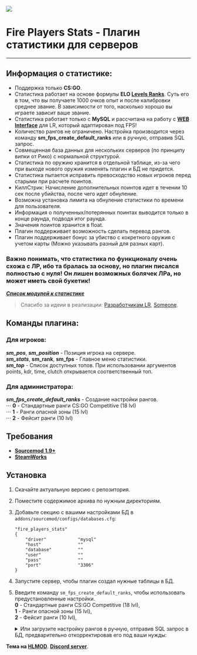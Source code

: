 ![](https://assets.gitlab-static.net/uploads/-/system/project/avatar/13095639/FPS_Icon.png)
# Fire Players Stats - Плагин статистики для серверов

----

## Информация о статистике:

 - Поддержка только **CS:GO**.
 - Статистика работает на основе формулы **ELO [Levels Ranks](https://github.com/levelsranks/levels-ranks-core)**. Суть его в том, что вы получаете 1000 очков опыт и после калибровки среднее звание. В зависимости от того, насколько хорошо вы играете зависит ваше звание.
 - Статистика работает только с **MySQL** и рассчитана на работу с **[WEB Interface](https://hlmod.ru/resources/levels-ranks-actual-adaptive-web.1291/)** для LR, который адаптирован под FPS!
 - Количество рангов не ограничено. Настройка производится через команду **sm_fps_create_default_ranks** или в ручную, отправив SQL запрос.
 - Совмещенная база данных для нескольких серверов (по принципу випки от Рико) с нормальной структурой.
 - Статистика по оружию хранится в отдельной таблице, из-за чего при выходе нового оружия изменять плагин и БД не придется.
 - Статистика пытается исправить превосходство новых игроков перед старыми при расчете поинтов.
 - КиллСтрик: Начисление дополнительных поинтов идет в течении 10 сек после убийства, после чего идет обнуление.
 - Возможна установка лимита на обнуление статистики по времени для пользователя.
 - Информация о полученных/потерянных поинтах выводится только в конце раунда, подводя итог раунда.
 - Значения поинтов хранится в float.
 - Плагин поддерживает возможность сделать перевод рангов.
 - Плагин поддерживает бонус за убиство с кокретного оружия с учетом карты (Можно указывать разный для разных карт).

### Важно понимать, что статистика по функционалу очень схожа с ЛР, ибо та бралась за основу, но плагин писался полностью с нуля! Он лишен возможных болячек ЛРа, но может иметь свой букетик!

<!-- <details><summary>Меню плагина</summary> </details> -->

 [**_Список модулей к статистике_**](https://gitlab.com/OkyHp/fire-players-stats/tree/master/FPS_Modules)

 > Спасибо за идеии в реализации: [Разработчикам LR](https://github.com/orgs/levelsranks/people), [Someone](https://hlmod.ru/members/someone.73313/).

## Команды плагина:

### Для игроков:

**_sm_pos_**, **_sm_position_** - Позиция игрока на сервере. \
**_sm_stats_**, **sm_rank**, **sm_fps** - Главное меню статистики. \
**_sm_top_** - Список доступных топов. При использовании аргументов points, kdr, time, clutch открывается соответственный топ.​

### Для администратора:

**_sm_fps_create_default_ranks_** - Создание настройки рангов.\
	⋅⋅⋅ **0** - Стандартные ранги CS:GO Competitive (18 lvl)\
 	⋅⋅⋅ **1** - Ранги опасной зоны (15 lvl)\
 	⋅⋅⋅ **2** - Фейсит ранги (10 lvl)

## Требования

  - [**Sourcemod 1.9+**](https://www.sourcemod.net/downloads.php?branch=stable)
  - [**SteamWorks**](http://users.alliedmods.net/~kyles/builds/SteamWorks/)

## Установка

 1. Скачайте актуальную версию с репозитория.
 2. Поместите содержимое архива по нужным директориям.
 4. Добавьте секцию с вашими настройками БД в `addons/sourcemod/configs/databases.cfg`:
	```
	"fire_players_stats"
	{
		"driver"			"mysql"
		"host"				""
		"database"			""
		"user"				""
		"pass"				""
		"port"				"3306"
	}
	```
 5. Запустите сервер, чтобы плагин создал нужные таблицы в БД.
 6. Введите команду `sm_fps_create_default_ranks`, чтобы использовать предустановленные настройки.\
 		**0** - Стандартные ранги CS:GO Competitive (18 lvl),\
 		**1** - Ранги опасной зоны (15 lvl),\
 		**2** - Фейсит ранги (10 lvl),
 	<details><summary>Или загрузите настройку рангов в ручную, отправив SQL запрос в БД, предварительно откорректировав его под ваши нужды:</summary>

	```sql
	INSERT INTO `fps_ranks` (`rank_id`, `rank_name`, `points`) 
	VALUES 
		('1', 'Silver I',				'0'),
		('1', 'Silver II',				'700'), 
		('1', 'Silver III',				'800'), 
		('1', 'Silver IV',				'850'), 
		('1', 'Silver Elite',				'900'), 
		('1', 'Silver Elite Master',			'925'), 
		('1', 'Gold Nova I',				'950'), 
		('1', 'Gold Nova II',				'975'), 
		('1', 'Gold Nova III',				'1000'), 
		('1', 'Gold Nova Master',			'1100'), 
		('1', 'Master Guardian I',			'1250'), 
		('1', 'Master Guardian II',			'1400'), 
		('1', 'Master Guardian Elite',			'1600'), 
		('1', 'Distinguished Master Guardian',		'1800'), 
		('1', 'Legendary Eagle',			'2100'), 
		('1', 'Legendary Eagle Master',			'2400'), 
		('1', 'Supreme Master First Class',		'3000'), 
		('1', 'The Global Elite',			'4000');
	```

	</details>

**Тема на [HLMOD](https://hlmod.ru/resources/fire-players-stats.1232/)**.
**[Discord server](https://discord.gg/M82xN4y)**.
